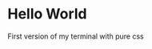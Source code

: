 # Hello World

First version of my terminal with pure css

<!-- https://www.youtube.com/watch?v=345V2MU3E_w -->
